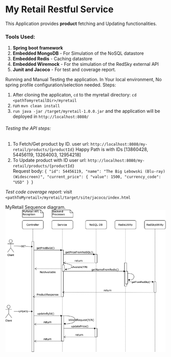 # **My Retail Restful Service**
This Application provides **product** fetching and Updating functionalities.

### Tools Used:
1. **Spring boot framework**
2. **Embedded MongoDB** - For Simulation of the NoSQL datastore
3. **Embedded Redis** - Caching datastore
4. **Embedded Wiremock** - For the simulation of the RedSky external API
5. **Junit and Jacoco** - For test and coverage report.

Running and Manual Testing the application.
In Your local environment, No spring profile configuration/selection needed. 
Steps:
1. After cloning the applicaton, `cd` to the myretail directory: `cd <pathTomyretailDir>/myretail`
2. run `mvn clean install`
3. `run java -jar /target/myretail-1.0.0.jar` and the application will be deployed in `http://localhost:8080/`

###### Testing the API steps:
1. To Fetch/Get product by ID. user url: `http://localhost:8080/my-retail/products/{productId}` 
Happy Path is with IDs [13860428, 54456119, 13264003, 12954218]
2. To Update product with ID user url: `http://localhost:8080/my-retail/products/{productId}`   
Request body: `{
   "id": 54456119,
   "name": "The Big Lebowski (Blu-ray) (Widescreen)",
   "current_price": {
   "value": 1500,
   "currency_code": "USD"
   }
   }`

_Test code coverage report:_ visit `<pathToMyretail>/myretail/target/site/jacoco/index.html`

MyRetail Sequence diagram.
![MyRetail Sequence diagram](/myRetailSequence.png)


   
